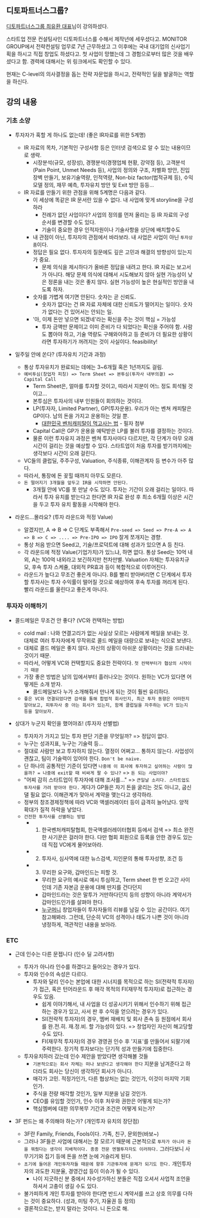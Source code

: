 ## 디토파트너스그룹?

[디토파트너스그룹 최유환 대표](https://dlightlaw.com/portfolio/%EC%B5%9C-%EC%9C%A0-%ED%99%98/)님이 강의하셨다.

스타트업 전문 컨설팅사인 디토파트너스를 수해서 제작년에 세우셨다고.
MONITOR GROUP에서 전략컨설팅 업무로 7년 근무하셨고 그 이후에는 국내 대기업의 신사업기획을 하시고 직접 창업도 하셨다고. 첫 사업이 망했는데 그 경험으로부터 많은 것을 배우셨다고 함. 경력에 대해서는 위 링크에서도 확인할 수 있다.

현재는 C-level의 의사결정을 돕는 전략 자문업을 하시고, 전략적인 딜을 발굴하는 역할을 하신다.

## 강의 내용

### 기초 소양

- 투자자가 혹할 게 하나도 없는데! (좋은 IR자료를 위한 5계명)

  - IR 자료의 목차, 기본적인 구성사항 등은 인터넷 검색으로 알 수 있는 내용이므로 생략.
    - 시장분석(규모, 성장성), 경쟁분석(경쟁업체 현황, 강약점 등), 고객분석(Pain Point, Unmet Needs 등), 사업의 정의와 구조, 차별화 방안, 진입장벽 만들기, 보유기술역량, 인적역량, Non-biz factor(법적규제 등), 수익모델 정의, 재무 예측, 투자유치 방안 및 Exit 방안 등등...
  - IR 자료를 만들기 위한 관점을 위해 5계명은 다음과 같다.
    - 이 세상에 똑같은 IR 문서란 있을 수 없다. 내 사업에 맞게 storyline을 구성하라
      - 전례가 없던 사업이다? 사업의 정의를 먼저 올리는 등 IR 자료의 구성 순서를 변경할 수도 있다.
      - 기술이 중요한 경우 인적자원이나 기술사항을 상단에 배치할수도
    - 내 관점이 아닌, 투자자의 관점에서 바라보라. 내 사업은 사업이 아닌 `투자상품`이다.
    - 정답은 필요 없다. 투자자의 질문에도 깊은 고민과 해결의 방향성이 있는지가 중요.
      - 문제 의식을 제시하다가 올바른 정답을 내려고 한다. IR 자료는 보고서가 아니다. 해당 문제 의식에 대해서 시도해보지 않아 실현 가능성이 낮은 정론을 내는 것은 좋지 않다. 실현 가능성이 높은 현실적인 방안을 내도록 하자.
    - 숫자를 가볍게 여기면 안된다. 숫자는 곧 신뢰도.
      - 숫자가 없다는 건 IR 자료 자체에 대한 신뢰도가 떨어지는 일이다. 숫자가 없다는 건 있어서는 안되는 일.
    - '아, 이제 돈만 넣으면 되겠네'라는 확신을 주는 것이 핵심 = 가능성
      - 투자 금액만 문제이고 이미 준비가 다 되었다는 확신을 주어야 함. 사람도 뽑아야 하고, 기술 역량도 구해와야하고 등 준비가 더 필요한 상황이라면 투자하기가 꺼려지는 것이 사실이다. feasibility!

- 일주일 안에 쏜다? (투자유치 기간과 과정)

  - 통상 투자유치가 완료되는 데에는 3~6개월 혹은 1년까지도 걸림.
  - `예비투심(창업자 피칭) => Term Sheet => 본투심(투자사 내부의결) => Capital Call`
    - Term Sheet은, 얼마를 투자할 것이고, 따라서 지분이 어느 정도 희석될 것이고...
    - 본투심은 투자사의 내부 인원들이 회의하는 것이다.
    - LP(투자자, Limited Partner), GP(투자운용). 우리가 아는 벤쳐 캐피탈은 GP이다. 남의 돈을 가지고 운용하는 것일 뿐.
      - [대한민국 벤처캐피탈이 먹고사는 법](https://brunch.co.kr/@iammento/20) - 필자 첨부
    - Capital Call은 GP가 운용을 예탁받은 LP를 불러 투자를 결정하는 것이다.
    - 물론 이런 투자유지 과정은 벤쳐 투자사마다 다르지만, 각 단계가 아무 오래 시간이 걸리는 것을 예상할 수 있다. 스타트업이 처음 투자를 받기까지에는 생각보다 시간이 오래 걸린다.
  - VC들의 클럽딜, 주주구성, Valuation, 주식종류, 이해관계자 등 변수가 아주 많다.
  - 따라서, 통장에 돈 꽂힐 때까지 아무도 모른다.
  - `돈 떨어지기 3개월을 앞두고 IR을 시작하면 안된다.`
    - 3개월 안에 VC를 못 만날 수도 있다. 투자는 기간이 오래 걸리는 일이다. 따라서 투자 유치를 받는다고 한다면 IR 자료 완성 후 최소 6개월 이상은 시간을 두고 투자 유치 활동을 시작해야 한다.

- 라운드…몰라요? (투자 라운드와 적정 Value)
  - 알겠지만, A => B => C 단계도 부족해서 `Pre-seed => Seed => Pre-A => A => B => C => .... => Pre-IPO => IPO` 잘게 쪼개지는 경향.
  - 통상 처음 받으면 Seed고, 기술/프로덕트에 대해 성과가 있으면 A 등 친다.
  - 각 라운드에 적정 Value(기업가치)가 있느냐, 하면 없다. 통상 Seed는 10억 내외, A는 100억 내외라고 보긴하지만 천차만별. Valuation 자체는 투자유치규모, 후속 투자 스케쥴, 대외적 PR효과 등이 복합적으로 이루어진다.
  - 라운드가 높다고 무조건 좋은게 아니다. B를 빨리 받아버리면 C 단계에서 투자할 투자사는 투자 수익률이 떨어질 것으로 예상하여 후속 투자를 꺼리게 된다. 빨리 라운드를 올린다고 좋은게 아니다.

### 투자자 이해하기

- 콜드메일은 무조건 안 좋다? (VC와 컨택하는 방법)

  - cold mail : 나와 연결고리가 없는 사실상 모르는 사람에게 메일을 보내는 것. 대체로 여러 투자자에게 무작위로 콜드 메일을 대량으로 보내는 식으로 보낸다.
  - 대체로 콜드 메일은 좋지 않다. 자신의 상황이 아쉬운 상황이라는 것을 드러내는 것이기 때문.
  - 따라서, 어떻게 VC와 컨택할지도 중요한 전략이다. `첫 컨택부터가 협상의 시작이기 때문`
  - 가장 좋은 방법은 남의 입에서부터 흘러나오는 것이다. 원하는 VC가 있다면 어떻게든 소개 받자.
    - 콜드메일보다 누가 소개해줘서 만나게 되는 것이 훨씬 유리하다.
  - `좋은 VC와 연결되었다면 검색을 통해 합법적 회사인지, 최근 투자 동향은 어떠한지 알아보고, 피투자사 중 아는 회사가 있는지, 함께 클럽딜을 자주하는 VC가 있는지 등을 알아보자.`

- 상대가 누군지 확인을 했어야죠! (투자자 선별법)
  - 투자자가 가지고 있는 투자 판단 기준을 무엇일까? => 정답이 없다.
  - 누구는 성과지표, 누구는 기술력 등...
  - 절대로 사람만 보고 투자하지 않는다. 열정이 어쩌고... 통하지 않는다. 사업성이 괜찮고, 팀이 기술력이 있어야 한다. `Don't be naive.`
  - 단 하나의 공통적인 기준이 있다면 `나중에 이 회사에 투자하고 싶어하는 사람이 많을까? = 나중에 exit할 때 비싸게 팔 수 있나?` => `돈 되는 사업이야?`
  - "어찌 감히 스타트업이 투자자에 대해 조사를..." => `큰일날 소리다. 스타트업도 투자사를 가려 받아야 한다.` 게다가 GP들은 자기 돈을 굴리는 것도 아니고, 굽신댈 필요 없다. 이해관계가 맞아서 계약을 맺는다고 생각하라.
  - 정부의 창조경제정책에 따라 VC와 액셀러레이터 등이 급격히 늘어났다. 양적 확대가 질적 하락을 낳았다.
  - `건전한 투자사를 선별하는 방법`
    - 1. 한국벤처캐피탈협회, 한국액셀러레이터협회 등에서 검색 => 최소 완전한 사기꾼은 걸러야 한다. 다만 협회 회원으로 등록을 안한 경우도 있는데 직접 VC에게 물어보아라.
    - 2. 투자사, 심사역에 대한 뉴스검색, 지인문의 통해 투자성향, 조건 등
    - 3. 무리한 요구와, 갑마인드는 피할 것.
      - 무리한 요구의 예시로 예시 투심하고, Term sheet 한 번 오고간 사이인데 기존 자본금 운용에 대해 딴지를 건다던지
      - 갑마인드라는 것은 말투가 거만하다던지 등의 성향이 아니라 계약서가 갑마인드인가를 살펴야 한다.
      - [누구머니](https://nugu.money/) 창업자들이 투자자들의 리뷰를 남길 수 있는 공간이다. 여기 참고해봐라. 그런데, 단순히 VC의 성격이나 태도가 나쁜 것이 아니라 냉정하게, 객관적인 내용을 보아라.

### ETC

- 근데 인수는 다른 문젭니다 (인수 딜 고려사항)

  - 투자가 아니라 인수를 하겠다고 들어오는 경우가 있다.
  - 투자와 인수의 속성은 다르다.
    - 투자와 달리 인수는 본업에 대한 시너지를 목적으로 하는 SI(전략적 투자자)가 접근, 혹은 턴어라운드 후 매각 목적의 FI(재무적 투자자)로 접근하는 경우도 있음.
      - 쉽게 이야기해서, 내 사업을 더 성공시키기 위해서 인수하기 위해 접근하는 경우가 있고, 사서 판 후 수익을 얻으려는 경우가 있다.
      - SI(전략적 투자자)의 경우, 멤버 재배치 및 회사 존속 등 원점에서 회사를 완.전.히. 재.정.비. 할 가능성이 있다. => 창업자인 자신이 해고당할 수도 있다.
      - FI(재무적 투자자)의 경우 경영권 인수 후 '지표'를 만들어서 되팔기에 주력한다. 장기적 투자보다는 단기적 성과 만들기에 집중한다.
  - 투자유치하러 갔는데 인수 제안을 받았다면 생각해볼 것들
    - `기본적으로는 회사 자체는 떠나 보낸다고 생각해야 한다` 지분을 남겨준다고 하더라도 회사는 당신이 생각하던 회사가 아니다.
    - 매각가 고민. 적정가인가, 다른 협상처는 없는 것인가, 이것이 마지막 기회인가.
    - 주식을 전량 매각할 것인가, 일부 지분을 남길 것인가.
    - CEO를 유임할 것인가, 인수 이후 처우와 권한은 어떻게 되는가?
    - 핵심멤버에 대한 의무복무 기간과 조건은 어떻게 되는가?

- 3F 펀드는 왜 주의해야 하는가? (개인투자 유치의 장단점)
  - 3F란 Family, Friends, Fools이다. 가족, 친구, 문외한(바보~)
  - 그러나 3F들은 사업에 대해서는 잘 모르기 때문에 근본적으로 `투자가 아니라 돈을 꿔줬다는 생각이 지배적이다. 종종 전문 엔젤투자자도 이러하다.` 그러다보니 사무기기와 집기 등에 돈을 쓰면 눈에 거슬리게 된다.
  - `초기에 들어온 개인투자자들 때문에 향후 기관투자에 문제가 되기도 한다.` 개인투자자의 과도한 지분율, 경영간섭 등이 이슈가 될 수 있다.
    - 나이 지긋하신 분 중에서 자수성가하신 분들은 직접 오셔서 사업적 조언을 하셔서 고충이 생길 수도 있다.
  - 불가피하게 개인 투자를 받아야 한다면 반드시 계약서를 쓰고 상호 의무를 다하는 것이 중요하다. (성과, 미팅 주기, 자율권 등 정의)
  - 결론적으로는, 받지 말라는 것이다. 니 돈으로 해.

